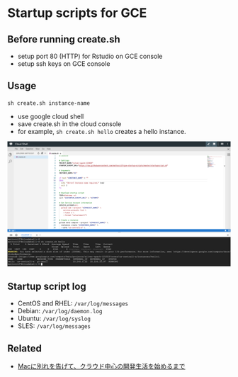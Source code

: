 # Startup scripts for GCE

## Before running create.sh

- setup port 80 (HTTP) for Rstudio on GCE console
- setup ssh keys on GCE console

## Usage

```
sh create.sh instance-name
```

- use google cloud shell
- save create.sh in the cloud console
- for example, `sh create.sh hello` creates a hello instance.

![cloud_console](./imgs/startup.png)

## Startup script log

- CentOS and RHEL: `/var/log/messages`
- Debian: `/var/log/daemon.log`
- Ubuntu: `/var/log/syslog`
- SLES: `/var/log/messages`

## Related

- [Macに別れを告げて、クラウド中心の開発生活を始めるまで](https://qiita.com/cognitom/items/c489991a05f9abac748f)